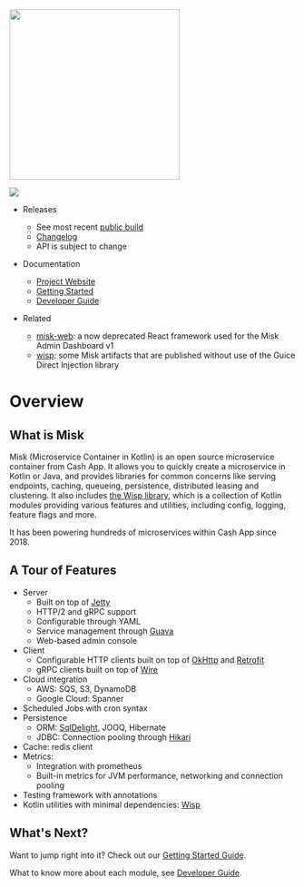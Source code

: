<img src="https://github.com/cashapp/misk/raw/master/misk.png" width="300">

[<img src="https://img.shields.io/maven-central/v/com.squareup.misk/misk.svg?label=latest%20release"/>](http://search.maven.org/#search%7Cga%7C1%7Ccom.squareup.misk)

* Releases
    * See most recent [public build][snap]
    * [Changelog][changelog]
    * API is subject to change

* Documentation
    * [Project Website][misk]
    * [Getting Started](./docs/getting-started.md)
    * [Developer Guide](./docs/developer-guide.md)

* Related
    * [misk-web][miskweb]: a now deprecated React framework used for the Misk Admin Dashboard v1
    * [wisp](./wisp/README.md): some Misk artifacts that are published without use of the Guice Direct Injection library

# Overview
## What is Misk
Misk (Microservice Container in Kotlin) is an open source microservice container from Cash App.
It allows you to quickly create a microservice in Kotlin or Java, and provides libraries for common
concerns like serving endpoints, caching, queueing, persistence, distributed leasing and clustering.
It also includes [the Wisp library](./wisp/README.md), which is a collection of Kotlin modules
providing various features and utilities, including config, logging, feature flags and more.

It has been powering hundreds of microservices within Cash App since 2018.

## A Tour of Features
* Server
    * Built on top of [Jetty](https://eclipse.dev/jetty/)
    * HTTP/2 and gRPC support
    * Configurable through YAML
    * Service management through [Guava](https://github.com/google/guava/wiki/ServiceExplained)
    * Web-based admin console
* Client
    * Configurable HTTP clients built on top of [OkHttp](https://github.com/square/okhttp)
    and [Retrofit](https://github.com/square/retrofit)
    * gRPC clients built on top of [Wire](https://github.com/square/wire)
* Cloud integration
    * AWS: SQS, S3, DynamoDB
    * Google Cloud: Spanner
* Scheduled Jobs with cron syntax
* Persistence
    * ORM: [SqlDelight](https://cashapp.github.io/sqldelight/), JOOQ, Hibernate
    * JDBC: Connection pooling through [Hikari](https://github.com/brettwooldridge/HikariCP)
* Cache: redis client
* Metrics:
    * Integration with prometheus
    * Built-in metrics for JVM performance, networking and connection pooling
* Testing framework with annotations
* Kotlin utilities with minimal dependencies: [Wisp](wisp/README.md)

## What's Next?
Want to jump right into it? Check out our [Getting Started Guide](./docs/getting-started.md).

What to know more about each module, see [Developer Guide](./docs/developer-guide.md).

[changelog]: changelog.md
[misk]: https://cashapp.github.io/misk/
[miskweb]: https://github.com/cashapp/misk-web/
[snap]: https://mvnrepository.com/artifact/com.squareup.misk/misk
